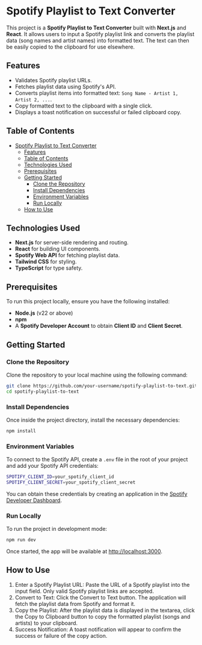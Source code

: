 # Spotify Playlist to Text Converter

This project is a **Spotify Playlist to Text Converter** built with **Next.js** and **React**. It allows users to input a Spotify playlist link and converts the playlist data (song names and artist names) into formatted text. The text can then be easily copied to the clipboard for use elsewhere.

## Features

- Validates Spotify playlist URLs.
- Fetches playlist data using Spotify's API.
- Converts playlist items into formatted text: `Song Name - Artist 1, Artist 2, ...`.
- Copy formatted text to the clipboard with a single click.
- Displays a toast notification on successful or failed clipboard copy.

## Table of Contents

- [Spotify Playlist to Text Converter](#spotify-playlist-to-text-converter)
  - [Features](#features)
  - [Table of Contents](#table-of-contents)
  - [Technologies Used](#technologies-used)
  - [Prerequisites](#prerequisites)
  - [Getting Started](#getting-started)
    - [Clone the Repository](#clone-the-repository)
    - [Install Dependencies](#install-dependencies)
    - [Environment Variables](#environment-variables)
    - [Run Locally](#run-locally)
  - [How to Use](#how-to-use)

## Technologies Used

- **Next.js** for server-side rendering and routing.
- **React** for building UI components.
- **Spotify Web API** for fetching playlist data.
- **Tailwind CSS** for styling.
- **TypeScript** for type safety.

## Prerequisites

To run this project locally, ensure you have the following installed:

- **Node.js** (v22 or above)
- **npm**
- A **Spotify Developer Account** to obtain **Client ID** and **Client Secret**.

## Getting Started

### Clone the Repository

Clone the repository to your local machine using the following command:

```bash
git clone https://github.com/your-username/spotify-playlist-to-text.git
cd spotify-playlist-to-text
```

### Install Dependencies

Once inside the project directory, install the necessary dependencies:

```bash
npm install
```

### Environment Variables

To connect to the Spotify API, create a `.env` file in the root of your project and add your Spotify API credentials:

```bash
SPOTIFY_CLIENT_ID=your_spotify_client_id
SPOTIFY_CLIENT_SECRET=your_spotify_client_secret
```

You can obtain these credentials by creating an application in the [Spotify Developer Dashboard](https://developer.spotify.com/dashboard).

### Run Locally

To run the project in development mode:

```bash
npm run dev
```

Once started, the app will be available at [http://localhost:3000](http://localhost:3000).

## How to Use

1. Enter a Spotify Playlist URL: Paste the URL of a Spotify playlist into the input field. Only valid Spotify playlist links are accepted.
2. Convert to Text: Click the Convert to Text button. The application will fetch the playlist data from Spotify and format it.
3. Copy the Playlist: After the playlist data is displayed in the textarea, click the Copy to Clipboard button to copy the formatted playlist (songs and artists) to your clipboard.
4. Success Notification: A toast notification will appear to confirm the success or failure of the copy action.
